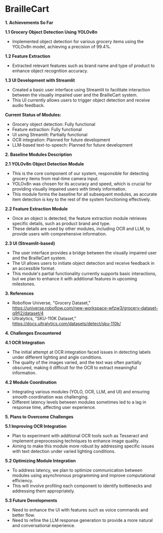 # BrailleCart
**1. Achievements So Far**

**1.1 Grocery Object Detection Using YOLOv8n**
+ Implemented object detection for various grocery items using the YOLOv8n model, achieving a precision of 99.4%.
  
**1.2 Feature Extraction**
+ Extracted relevant features such as brand name and type of product to enhance object recognition accuracy.
  
**1.3 UI Development with Streamlit**
+ Created a basic user interface using Streamlit to facilitate interaction between the visually impaired user and the BrailleCart system.
+ This UI currently allows users to trigger object detection and receive audio feedback.
  
**Current Status of Modules:**
+ Grocery object detection: Fully functional
+ Feature extraction: Fully functional
+ UI using Streamlit: Partially functional
+ OCR integration: Planned for future development
+ LLM-based text-to-speech: Planned for future development
  
**2. Baseline Modules Description**

**2.1 YOLOv8n Object Detection Module**
+ This is the core component of our system, responsible for detecting grocery items from real-time camera input.
+ YOLOv8n was chosen for its accuracy and speed, which is crucial for providing visually impaired users with timely information.
+ This module forms the baseline for all subsequent modules, as accurate item detection is key to the rest of the system functioning effectively.
  
**2.2 Feature Extraction Module**
+ Once an object is detected, the feature extraction module retrieves specific details, such as product brand and type.
+ These details are used by other modules, including OCR and LLM, to provide users with comprehensive information.
  
**2.3 UI (Streamlit-based)**
+ The user interface provides a bridge between the visually impaired user and the BrailleCart system.
+ The UI allows users to initiate object detection and receive feedback in an accessible format.
+ This module's partial functionality currently supports basic interactions, but we plan to enhance it with additional features in upcoming milestones.
  
**3. References**
+ Roboflow Universe, "Grocery Dataset," https://universe.roboflow.com/new-workspace-wfzw3/grocery-dataset-q9fj2/dataset/4
+ Ultralytics, "SKU-110K Dataset," https://docs.ultralytics.com/datasets/detect/sku-110k/
 
**4. Challenges Encountered**

**4.1 OCR Integration**
+ The initial attempt at OCR integration faced issues in detecting labels under different lighting and angle conditions.
+ The quality of the images varied, and the text was often partially obscured, making it difficult for the OCR to extract meaningful information.
  
**4.2 Module Coordination**
+ Integrating various modules (YOLO, OCR, LLM, and UI) and ensuring smooth coordination was challenging.
+ Different latency levels between modules sometimes led to a lag in response time, affecting user experience.
  
**5. Plans to Overcome Challenges**

**5.1 Improving OCR Integration**
+ Plan to experiment with additional OCR tools such as Tesseract and implement preprocessing techniques to enhance image quality.
+ Aiming to make this module more robust by addressing specific issues with text detection under varied lighting conditions.
  
**5.2 Optimizing Module Integration**
+ To address latency, we plan to optimize communication between modules using asynchronous programming and improve computational efficiency.
+ This will involve profiling each component to identify bottlenecks and addressing them appropriately.
  
**5.3 Future Developments**
+ Need to enhance the UI with features such as voice commands and better flow.
+ Need to refine the LLM response generation to provide a more natural and conversational experience.

